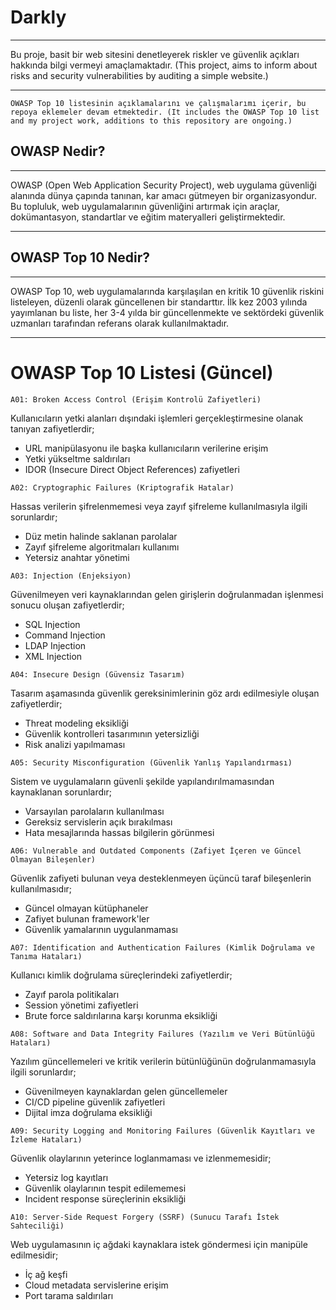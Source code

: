 # Darkly
---

Bu proje, basit bir web sitesini denetleyerek riskler ve güvenlik açıkları hakkında bilgi vermeyi amaçlamaktadır. (This project, aims to inform about risks and security vulnerabilities by auditing a simple website.)

---

`OWASP Top 10 listesinin açıklamalarını ve çalışmalarımı içerir, bu repoya eklemeler devam etmektedir. (It includes the OWASP Top 10 list and my project work, additions to this repository are ongoing.)`

## OWASP Nedir?
---

OWASP (Open Web Application Security Project), web uygulama güvenliği alanında dünya çapında tanınan, kar amacı gütmeyen bir organizasyondur. Bu topluluk, web uygulamalarının güvenliğini artırmak için araçlar, dokümantasyon, standartlar ve eğitim materyalleri geliştirmektedir.

---

## OWASP Top 10 Nedir?

---

OWASP Top 10, web uygulamalarında karşılaşılan en kritik 10 güvenlik riskini listeleyen, düzenli olarak güncellenen bir standarttır. İlk kez 2003 yılında yayımlanan bu liste, her 3-4 yılda bir güncellenmekte ve sektördeki güvenlik uzmanları tarafından referans olarak kullanılmaktadır.

---

# OWASP Top 10 Listesi (Güncel)

`A01: Broken Access Control (Erişim Kontrolü Zafiyetleri)`

Kullanıcıların yetki alanları dışındaki işlemleri gerçekleştirmesine olanak tanıyan zafiyetlerdir;

  - URL manipülasyonu ile başka kullanıcıların verilerine erişim
  - Yetki yükseltme saldırıları
  - IDOR (Insecure Direct Object References) zafiyetleri


`A02: Cryptographic Failures (Kriptografik Hatalar)`

Hassas verilerin şifrelenmemesi veya zayıf şifreleme kullanılmasıyla ilgili sorunlardır;

  - Düz metin halinde saklanan parolalar
  - Zayıf şifreleme algoritmaları kullanımı
  - Yetersiz anahtar yönetimi


`A03: Injection (Enjeksiyon)`

Güvenilmeyen veri kaynaklarından gelen girişlerin doğrulanmadan işlenmesi sonucu oluşan zafiyetlerdir;

  - SQL Injection
  - Command Injection
  - LDAP Injection
  - XML Injection


`A04: Insecure Design (Güvensiz Tasarım)`

Tasarım aşamasında güvenlik gereksinimlerinin göz ardı edilmesiyle oluşan zafiyetlerdir;

  - Threat modeling eksikliği
  - Güvenlik kontrolleri tasarımının yetersizliği
  - Risk analizi yapılmaması


`A05: Security Misconfiguration (Güvenlik Yanlış Yapılandırması)`

Sistem ve uygulamaların güvenli şekilde yapılandırılmamasından kaynaklanan sorunlardır;

  - Varsayılan parolaların kullanılması
  - Gereksiz servislerin açık bırakılması
  - Hata mesajlarında hassas bilgilerin görünmesi


`A06: Vulnerable and Outdated Components (Zafiyet İçeren ve Güncel Olmayan Bileşenler)`

Güvenlik zafiyeti bulunan veya desteklenmeyen üçüncü taraf bileşenlerin kullanılmasıdır;

  - Güncel olmayan kütüphaneler
  - Zafiyet bulunan framework'ler
  - Güvenlik yamalarının uygulanmaması


`A07: Identification and Authentication Failures (Kimlik Doğrulama ve Tanıma Hataları)`

Kullanıcı kimlik doğrulama süreçlerindeki zafiyetlerdir;

  - Zayıf parola politikaları
  - Session yönetimi zafiyetleri
  - Brute force saldırılarına karşı korunma eksikliği


`A08: Software and Data Integrity Failures (Yazılım ve Veri Bütünlüğü Hataları)`

Yazılım güncellemeleri ve kritik verilerin bütünlüğünün doğrulanmamasıyla ilgili sorunlardır;

  - Güvenilmeyen kaynaklardan gelen güncellemeler
  - CI/CD pipeline güvenlik zafiyetleri
  - Dijital imza doğrulama eksikliği


`A09: Security Logging and Monitoring Failures (Güvenlik Kayıtları ve İzleme Hataları)`

Güvenlik olaylarının yeterince loglanmaması ve izlenmemesidir;

  - Yetersiz log kayıtları
  - Güvenlik olaylarının tespit edilememesi
  - Incident response süreçlerinin eksikliği


`A10: Server-Side Request Forgery (SSRF) (Sunucu Tarafı İstek Sahteciliği)`

Web uygulamasının iç ağdaki kaynaklara istek göndermesi için manipüle edilmesidir;

  - İç ağ keşfi
  - Cloud metadata servislerine erişim
  - Port tarama saldırıları

